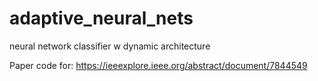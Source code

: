 # adaptive_neural_nets
neural network classifier w dynamic architecture

Paper code for: https://ieeexplore.ieee.org/abstract/document/7844549

